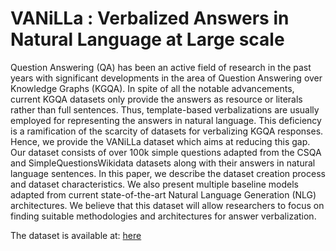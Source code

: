 # VANiLLa : Verbalized Answers in Natural Language at Large scale

Question Answering (QA) has been an active field of research in the past years with significant developments in the area of Question Answering over Knowledge Graphs (KGQA). In spite of all the notable advancements, current KGQA datasets only provide the answers as resource or literals rather than full sentences. Thus, template-based verbalizations are usually employed for representing the answers in natural language. This deficiency is a ramification of the scarcity of datasets for verbalizing KGQA responses. Hence, we provide the VANiLLa dataset which aims at reducing this gap. Our dataset consists of over 100k simple questions adapted from the CSQA and SimpleQuestionsWikidata datasets along with their answers in natural language sentences. In this paper, we describe the dataset creation process and dataset characteristics. We also present multiple baseline models adapted from current state-of-the-art Natural Language Generation (NLG) architectures. We believe that this dataset will allow researchers to focus on finding suitable methodologies and architectures for answer verbalization.

The dataset is available at: [here](https://figshare.com/articles/Vanilla_dataset/12360743)
